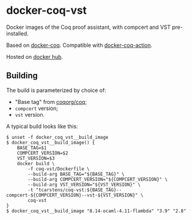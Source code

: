 # docker-coq-vst

Docker images of the Coq proof assistant, with compcert and VST pre-installed.

Based on [docker-coq](https://github.com/coq-community/docker-coq). Compatible with [docker-coq-action](https://github.com/coq-community/docker-coq-action#custom_image).

Hosted on [docker hub](https://hub.docker.com/r/tcarstens/coq-vst/tags).

## Building

The build is parameterized by choice of:

* "Base tag" from [coqorg/coq](https://hub.docker.com/r/coqorg/coq/tags);
* `compcert` version;
* `vst` version.

A typical build looks like this:

```console
$ unset -f docker_coq_vst__build_image
$ docker_coq_vst__build_image() {
    BASE_TAG=$1
    COMPCERT_VERSION=$2
    VST_VERSION=$3
    docker build \
        -f coq-vst/Dockerfile \
        --build-arg BASE_TAG="${BASE_TAG}" \
        --build-arg COMPCERT_VERSION="${COMPCERT_VERSION}" \
        --build-arg VST_VERSION="${VST_VERSION}" \
        -t "tcarstens/coq-vst:${BASE_TAG}--compcert-${COMPCERT_VERSION}--vst-${VST_VERSION}" \
        coq-vst
}
$ docker_coq_vst__build_image "8.14-ocaml-4.11-flambda" "3.9" "2.8"
```
